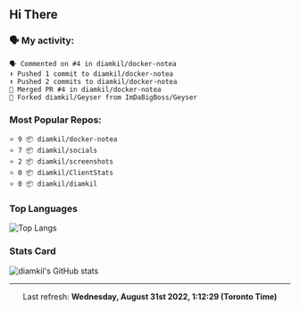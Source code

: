 ## Hi There

### 🗣 My activity:

```
🗣 Commented on #4 in diamkil/docker-notea
⬆️ Pushed 1 commit to diamkil/docker-notea
⬆️ Pushed 2 commits to diamkil/docker-notea
🎉 Merged PR #4 in diamkil/docker-notea
🍴 Forked diamkil/Geyser from ImDaBigBoss/Geyser
```

### Most Popular Repos:

```
⭐️ 9 📦 diamkil/docker-notea
⭐️ 7 📦 diamkil/socials
⭐️ 2 📦 diamkil/screenshots
⭐️ 0 📦 diamkil/ClientStats
⭐️ 0 📦 diamkil/diamkil
```

### Top Languages

![Top Langs](https://github-readme-stats.vercel.app/api/top-langs/?username=diamkil&layout=compact&langs_count=10)

### Stats Card

![diamkil's GitHub stats](https://github-readme-stats.vercel.app/api?username=diamkil&count_private=true&show_icons=true)

---

<p align="center">
  Last refresh: 
  <b>Wednesday, August 31st 2022, 1:12:29 (Toronto Time)</b>
</p>
